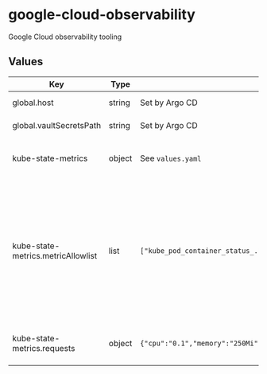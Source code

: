 # google-cloud-observability

Google Cloud observability tooling

## Values

| Key | Type | Default | Description |
|-----|------|---------|-------------|
| global.host | string | Set by Argo CD | Host name for ingress |
| global.vaultSecretsPath | string | Set by Argo CD | Base path for Vault secrets |
| kube-state-metrics | object | See `values.yaml` | Config for kube-state-metrics chart: [values](https://artifacthub.io/packages/helm/prometheus-community/kube-state-metrics/?modal=values) |
| kube-state-metrics.metricAllowlist | list | `["kube_pod_container_status_.*","kube_pod_status_.*","kube_pod_init_container_status_.*","kube_job_status_.*","kube_cronjob_status_.*","kube_persistentvolume_capacity_bytes","kube_persistentvolume_claim_ref","kube_persistentvolume_info","kube_persistentvolume_status_phase","kube_persistentvolumeclaim_info","kube_persistentvolumeclaim_resource_requests_storage_bytes","kube_persistentvolumeclaim_status_phase","kube_deployment_spec_replicas","kube_deployment_status_replicas_available","kube_deployment_status_replicas_updated","kube_statefulset_replicas","kube_statefulset_status_replicas_ready","kube_statefulset_status_replicas_updated","kube_daemonset_status_desired_number_scheduled","kube_daemonset_status_number_misscheduled","kube_daemonset_status_number_ready","kube_daemonset_status_updated_number_scheduled","kube_horizontalpodautoscaler_spec_max_replicas","kube_horizontalpodautoscaler_spec_min_replicas","kube_horizontalpodautoscaler_spec_target_metric","kube_horizontalpodautoscaler_status_condition","kube_horizontalpodautoscaler_status_current_replicas","kube_horizontalpodautoscaler_status_desired_replicas"]` | The specific metrics to collect. This should include at least the [metrics that would be collected from the Google-managed kube-state-metrics](https://cloud.google.com/kubernetes-engine/docs/how-to/kube-state-metrics), since we disable that managed integration. |
| kube-state-metrics.requests | object | `{"cpu":"0.1","memory":"250Mi"}` | See the [resource recommendation docs](https://github.com/kubernetes/kube-state-metrics?tab=readme-ov-file#resource-recommendation) resources: |
